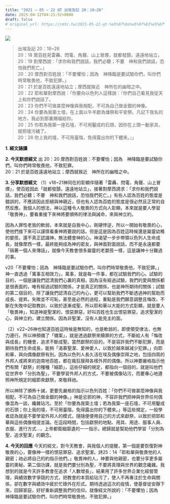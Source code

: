 ```yaml
---
title: "2021 – 05 – 22 QT 出埃及記 20：18~26"
date: 2025-04-12T04:21:52+0800
draft: false
# original_url: https://cmtc.tw/2021-05-22-qt-%e5%87%ba%e5%9f%83%e5%8f%8a%e8%a8%98-20%ef%bc%9a1826
---
```


![](/images/qt.jpg)
> 出埃及記 20：18\~26  
> 20：18 眾百姓見雷轟、閃電、角聲、山上冒煙，就都發顫，遠遠地站立，  
> 20：19 對摩西說：「求你和我們說話，我們必聽；不要　神和我們說話，恐怕我們死亡。」  
> 20：20 摩西對百姓說：「不要懼怕；因為　神降臨是要試驗你們，叫你們時常敬畏他，不致犯罪。」  
> 20：21 於是百姓遠遠地站立；摩西就挨近　神所在的幽暗之中。  
> 20：22 耶和華對摩西說：「你要向以色列人這樣說：『你們自己看見我從天上和你們說話了。  
> 20：23 你們不可做甚麼神像與我相配，不可為自己做金銀的神像。  
> 20：24 你要為我築土壇，在上面以牛羊獻為燔祭和平安祭。凡記下我名的地方，我必到那裏賜福給你。  
> 20：25 你若為我築一座石壇，不可用鑿成的石頭，因你在上頭一動家具，就把壇污穢了。  
> 20：26 你上我的壇，不可用臺階，免得露出你的下體來。』」

**1. 經文誦讀**

**2.  今天默想經文**
出 20：20 摩西對百姓說：不要懼怕；因為　神降臨是要試驗你們，叫你們時常敬畏他，不致犯罪。  
20：21 於是百姓遠遠地站立；摩西就挨近　神所在的幽暗之中。

**3. 分享默想經文**
（1）v18\~21神同在的彰顯伴隨著「雷轟、閃電、角聲、山上冒煙」，使百姓因此「就都發顫，遠遠地站立」，接著對摩西請求：「求你和我們說話，我們必聽；不要　神和我們說話，恐怕我們死亡。」有些人認為百姓的態度是錯誤的，不應該因此拒絕與神親近，但也有人認為百姓的態度是很必然且正常的自然反應。我個人的想法，神以這種令人敬畏的方式向人彰顯，本來就是要人學習「敬畏神」，要看重接下來神將要頒佈的律法與誡命，來與神立約。

因為人罪性老我的軟弱，本來就是自我中心，剛硬悖逆，所以一開始有敬畏的心，使他們接下來可以謹慎看重神將要說的話。但是這是因為百姓這時候還是屬靈幼稚的嬰孩，還不真正認識神，無法體會神的心。神渴望一步步帶領以色列人生命成長，就像摩西一樣，最終能夠成為神的密友，與神面對面說話，而不是永遠都要「隔著一個人來傳話」，就像今天教會很多屬靈的老嬰孩一樣，這是讓神十分難過的事。

v20「不要懼怕；因為　神降臨是要試驗你們，叫你們時常敬畏他，不致犯罪。」神一直透過「萬事互相效力」，萬事，就是每一件事，都在試驗我們的心。試驗的目的，一個是讓我們認清我們心裏的真相，因為沒有經過試驗，我們的愛與關係都是很表面的，唯有經過試驗的關係，才是真正的關係，也是神所期待的關係；試驗的第二個目的，除了讓我們認清自己的內心，更可以幫助我們不斷透過神的幫助而成長、提昇。失敗並不可恥，甚至是必然的過程，重點是我們願意調整且悔改，不斷在失敗中記取教訓，以致於逐漸成聖。所以耶和華以大能的方式彰顯，就是要人「敬畏神」，知道神是聖潔的，恨惡罪惡，好叫百姓也生出恨惡罪惡，追求聖潔的心，與神立約，建立關係。因為非聖潔，沒有人能見主的面。

（2）v22\~26神也知道百姓這時候是無知的，也是軟弱的，即使領受律法，也無力遵行。所以神預備了「備案」，就是透過獻祭來贖罪的方式，不斷給人有「悔改與成長」的機會，追求不斷成聖。當然獻祭的目的，不是容許我們不斷犯罪，而是期待我們生命成長，能夠「渴慕聖潔、愛神愛人，以致於越來越減少犯罪。」向耶和華，與向偶像獻祭有別。因為以色列人長久活在埃及偶像崇拜之地，包括四周的外邦人或將來的迦南地百姓，都在瘋狂膜拜各樣外邦的偶像。所以神要嚴格指示他們有關「獻祭」的種種「細節」，這些仔細的規定，都指向一個目的，就是叫他們從世界中「分別為聖」，不要學習外邦人的方式，不要被偶像玷污，而要專心地遵照神所規定的細節來獻祭，來敬拜祂。

所以神除了頒佈十誡，更要先嚴格的指示以色列百姓：「你們不可做甚麼神像與我相配，不可為自己做金銀的神像。」神是忌邪的神，不容許我們把神與世界任何偶像混為一談，纔雜玷污。至於「你要為我築土壇；若為我築一座石壇，不可用鑿成的石頭；你上我的壇，不可用臺階，免得露出你的下體來。」等這些規定，一般學者認為就是不要學習外邦人的模式，隨隨便便用自己的方式來獻祭，以致於把耶和華與這些偶像相提並論。在這段時間，包括獻祭的地點、用具、用途、服事人員、衣服、進行方式…，上帝都鉅細靡遺的一一指示，總歸就是幫助他們學習「分別為聖，追求聖潔」的觀念。

**4. 今天的回應**
今天的經文，對今天教會，與我個人的提醒，第一個是要恢復對神敬畏的心，要像神一樣的恨惡罪惡、追求聖潔。詩25：14「耶和華與敬畏他的人親密；祂必將自己的約指示他們。」敬畏神的人，神要與他親密，也要分享更多屬靈的奧秘。第二個功課，就是我們要分別為聖，不要將真理與世界的觀念纔雜。我想到的就是今天許多教會在追求「人數增長」，結果用了許多世界企業化經營管理，與績效數字爭競的方式，把教會的本質給玷污了，使人不再專注於生命與關係，卻在數字與績效中疲於忙碌外在形式。期待透過這次的疫情，使基督徒安靜下來，回歸家庭，好好重新調整我們的信仰。就像經文所說的：「不要懼怕；因為　神降臨是要試驗你們，叫你們時常敬畏他，不致犯罪。」
